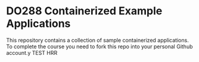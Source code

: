 # DO288 Containerized Example Applications

This repository contains a collection of sample containerized applications.  To complete the course you need to fork this repo into your personal Github account.y
TEST HRR
